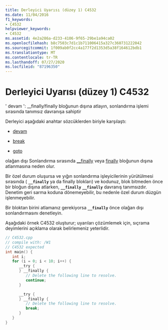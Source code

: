 ```yaml
---
title: Derleyici Uyarısı (düzey 1) C4532
ms.date: 11/04/2016
f1_keywords:
- C4532
helpviewer_keywords:
- C4532
ms.assetid: 4e2a286a-d233-4106-9f65-29be1a94ca02
ms.openlocfilehash: b8c7503c7d1c1b711006415a327c360731222042
ms.sourcegitcommit: 1f009ab0f2cc4a177f2d1353d5a38f164612bdb1
ms.translationtype: MT
ms.contentlocale: tr-TR
ms.lasthandoff: 07/27/2020
ms.locfileid: "87196350"
---
```

# <a name="compiler-warning-level-1-c4532"></a>Derleyici Uyarısı (düzey 1) C4532

' devam ': __finally/finally bloğunun dışına atlayın, sonlandırma işlemi sırasında tanımsız davranışa sahiptir

Derleyici aşağıdaki anahtar sözcüklerden biriyle karşılaştı:

- [devam](../../cpp/continue-statement-cpp.md)

- [break](../../cpp/break-statement-cpp.md)

- [goto](../../cpp/goto-statement-cpp.md)

olağan dışı Sonlandırma sırasında [__finally](../../cpp/try-finally-statement.md) veya [finally](../../dotnet/finally.md) bloğunun dışına atlanmasına neden olur.

Bir özel durum oluşursa ve yığın sonlandırma işleyicilerinin yürütülmesi sırasında ( **`__finally`** ya da finally blokları) ve kodunuz, blok bitmeden önce bir bloğun dışına atlarken, **`__finally`** **`__finally`** davranış tanımsızdır. Denetim geri sarma koduna dönemeyebilir, bu nedenle özel durum düzgün işlenmeyebilir.

Bir bloktan birini atlamanız gerekiyorsa **`__finally`** önce olağan dışı sonlandırmasını denetleyin.

Aşağıdaki örnek C4532 oluşturur; uyarıları çözümlemek için, sıçrama deyimlerini açıklama olarak belirlemeniz yeterlidir.

```cpp
// C4532.cpp
// compile with: /W1
// C4532 expected
int main() {
   int i;
   for (i = 0; i < 10; i++) {
      __try {
      } __finally {
         // Delete the following line to resolve.
         continue;
      }

      __try {
      } __finally {
         // Delete the following line to resolve.
         break;
      }
   }
}
```
